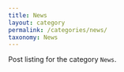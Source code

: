 ```yaml
---
title: News
layout: category
permalink: /categories/news/
taxonomy: News
---
```


Post listing for the category `News`.
